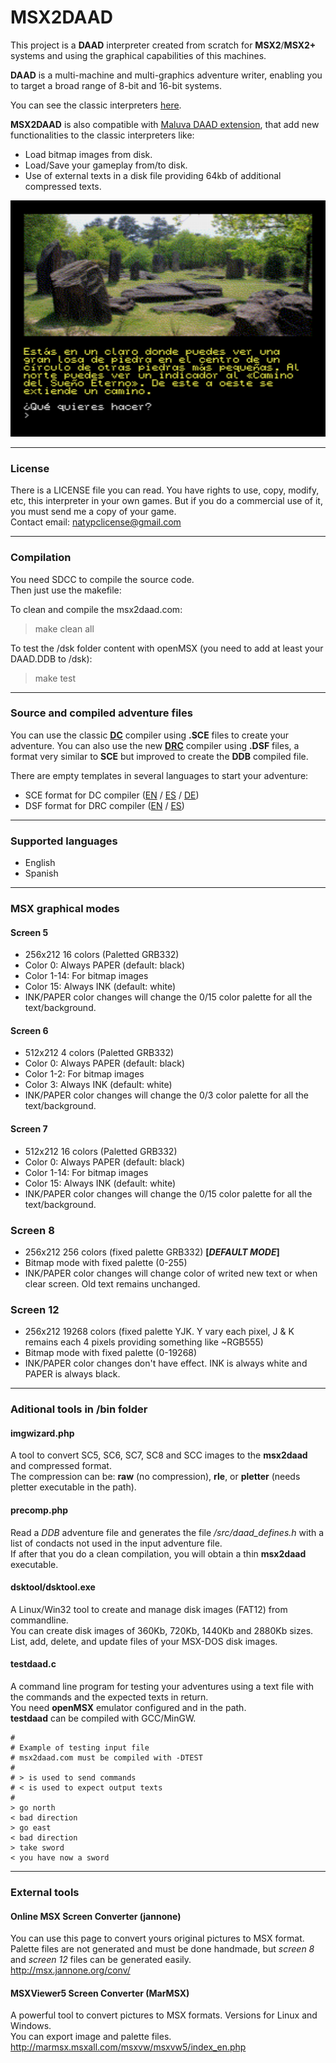 # **MSX2DAAD**

This project is a **DAAD** interpreter created from scratch for **MSX2**/**MSX2+** systems and using the graphical capabilities of this machines.

**DAAD** is a multi-machine and multi-graphics adventure writer, enabling you to target a broad range of 8-bit and 16-bit systems.

You can see the classic interpreters [here](https://github.com/daad-adventure-writer/daad).

**MSX2DAAD** is also compatible with [Maluva DAAD extension](https://github.com/Utodev/MALUVA), that add new functionalities to the classic interpreters like:

- Load bitmap images from disk.
- Load/Save your gameplay from/to disk.
- Use of external texts in a disk file providing 64kb of additional compressed texts.

![](assets/msx2daad_sample.png) 

***

### License

There is a LICENSE file you can read. You have rights to use, copy, modify, etc, this interpreter in your own games. But if you do a commercial use of it, you must send me a copy of your game.  
Contact email: natypclicense@gmail.com

***

### Compilation

You need SDCC to compile the source code.  
Then just use the makefile:

To clean and compile the msx2daad\.com:
> make clean all

To test the /dsk folder content with openMSX (you need to add at least your DAAD\.DDB to /dsk):
> make test

***

### Source and compiled adventure files

You can use the classic [**DC**](https://github.com/daad-adventure-writer/daad) compiler using **.SCE** files to create your adventure. You can also use the new [**DRC**](https://github.com/Utodev/DRC) compiler using **.DSF** files, a format very similar to **SCE** but improved to create the **DDB** compiled file.

There are empty templates in several languages to start your adventure:
- SCE format for DC compiler ([EN](https://github.com/daad-adventure-writer/daad/blob/master/DAAD/SCE/BLANK.SCE) / [ES](https://github.com/daad-adventure-writer/daad/blob/master/DAAD/SCE/SPANISH.SCE) / [DE](https://github.com/daad-adventure-writer/daad/blob/master/DAAD/SCE/GERMAN.SCE))
- DSF format for DRC compiler ([EN](https://github.com/daad-adventure-writer/DRC/blob/master/BLANK_EN.DSF) / [ES](https://github.com/daad-adventure-writer/DRC/blob/master/BLANK_ES.DSF))

***

### Supported languages

- English
- Spanish

***

### MSX graphical modes

#### **Screen 5**

- 256x212 16 colors (Paletted GRB332)
- Color 0: Always PAPER (default: black)
- Color 1-14: For bitmap images
- Color 15: Always INK (default: white)
- INK/PAPER color changes will change the 0/15 color palette for all the text/background.
		
#### **Screen 6**

- 512x212 4 colors  (Paletted GRB332)
- Color 0: Always PAPER (default: black)
- Color 1-2: For bitmap images
- Color 3: Always INK (default: white)
- INK/PAPER color changes will change the 0/3 color palette for all the text/background.

#### **Screen 7**

- 512x212 16 colors (Paletted GRB332)
- Color 0: Always PAPER (default: black)
- Color 1-14: For bitmap images
- Color 15: Always INK (default: white)
- INK/PAPER color changes will change the 0/15 color palette for all the text/background.

### **Screen 8**

- 256x212 256 colors (fixed palette GRB332) **[*DEFAULT MODE*]**
- Bitmap mode with fixed palette (0-255)
- INK/PAPER color changes will change color of writed new text or when clear screen. Old text remains unchanged.

### **Screen 12**
- 256x212 19268 colors (fixed palette YJK. Y vary each pixel, J & K remains each 4 pixels providing something like ~RGB555)
- Bitmap mode with fixed palette (0-19268)
- INK/PAPER color changes don't have effect. INK is always white and PAPER is always black.

***

### Aditional tools in /bin folder

#### **imgwizard.php**
A tool to convert SC5, SC6, SC7, SC8 and SCC images to the **msx2daad** and compressed format.  
The compression can be: **raw** (no compression), **rle**, or **pletter** (needs pletter executable in the path).

#### **precomp.php**
Read a *DDB* adventure file and generates the file */src/daad_defines.h* with a list of condacts not used in the input adventure file.  
If after that you do a clean compilation, you will obtain a thin **msx2daad** executable.

#### **dsktool/dsktool.exe**
A Linux/Win32 tool to create and manage disk images (FAT12) from commandline.  
You can create disk images of 360Kb, 720Kb, 1440Kb and 2880Kb sizes.  
List, add, delete, and update files of your MSX-DOS disk images.

#### **testdaad.c**
A command line program for testing your adventures using a text file with the commands and the expected texts in return.  
You need **openMSX** emulator configured and in the path.  
**testdaad** can be compiled with GCC/MinGW.

	#
	# Example of testing input file
	# msx2daad.com must be compiled with -DTEST
	#
	# > is used to send commands
	# < is used to expect output texts
	#
	> go north
	< bad direction
	> go east
	< bad direction
	> take sword
	< you have now a sword

***

### External tools

#### **Online MSX Screen Converter (jannone)**
You can use this page to convert yours original pictures to MSX format.  
Palette files are not generated and must be done handmade, but *screen 8* and *screen 12* files can be generated easily.  
http://msx.jannone.org/conv/

#### **MSXViewer5 Screen Converter (MarMSX)**
A powerful tool to convert pictures to MSX formats. Versions for Linux and Windows.  
You can export image and palette files.  
http://marmsx.msxall.com/msxvw/msxvw5/index_en.php





